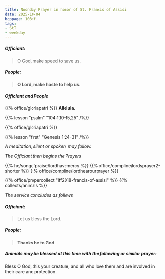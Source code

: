 ```yaml
---
title: Noonday Prayer in honor of St. Francis of Assisi
date: 2025-10-04
bcppage: 103ff.
tags:
- StT
- weekday
---
```

##### Officiant:
> O God, make speed to save us.

##### **People:**
> **O Lord, make haste to help us.**

##### Officiant and **People**
{{% office/gloriapatri %}}
**Alleluia.**

{{% lesson "psalm" "104:1,10-15,25" /%}}

{{% office/gloriapatri %}}


{{% lesson "first" "Genesis 1:24-31" /%}}

_A meditation, silent or spoken, may follow._

_The Officiant then begins the Prayers_

{{% he/songofpraise/lordhavemercy %}}
{{% office/compline/lordsprayer2-shorter %}}
{{% office/compline/lordhearourprayer %}}

{{% office/propercollect "lff2018-francis-of-assisi" %}}
{{% collects/animals %}}

_The service concludes as follows_

##### Officiant:
> Let us bless the Lord.

##### **People:**
> **Thanks be to God.**

##### Animals may be blessed at this time with the following or similar prayer:
Bless O God, this your creature, and all who love them and are involved in their care and protection.
